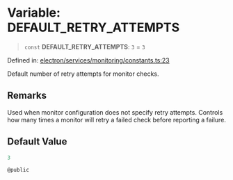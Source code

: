 # Variable: DEFAULT\_RETRY\_ATTEMPTS

> `const` **DEFAULT\_RETRY\_ATTEMPTS**: `3` = `3`

Defined in: [electron/services/monitoring/constants.ts:23](https://github.com/Nick2bad4u/Uptime-Watcher/blob/main/electron/services/monitoring/constants.ts#L23)

Default number of retry attempts for monitor checks.

## Remarks

Used when monitor configuration does not specify retry attempts. Controls how
many times a monitor will retry a failed check before reporting a failure.

## Default Value

```ts
3

@public
```
